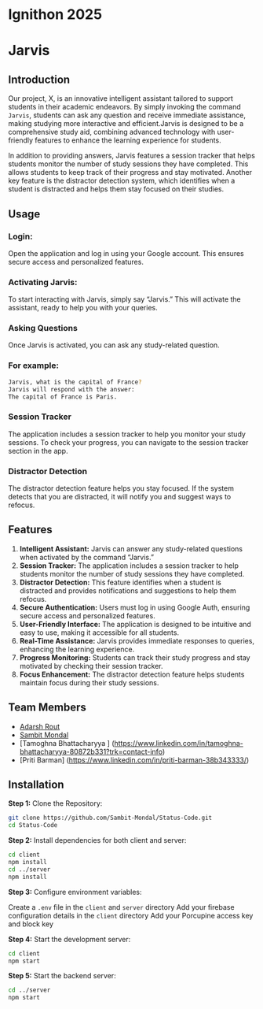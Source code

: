 # Ignithon 2025

# Jarvis

## Introduction
Our project, X, is an innovative intelligent assistant tailored to support students in their academic endeavors. By simply invoking the command `Jarvis`, students can ask any question and receive immediate assistance, making studying more interactive and efficient.Jarvis is designed to be a comprehensive study aid, combining advanced technology with user-friendly features to enhance the learning experience for students. 


In addition to providing answers, Jarvis features a session tracker that helps students monitor the number of study sessions they have completed. This allows students to keep track of their progress and stay motivated. Another key feature is the distractor detection system, which identifies when a student is distracted and helps them stay focused on their studies.
<br>

## Usage

### Login:
Open the application and log in using your Google account. This ensures secure access and personalized features.

### Activating Jarvis:
To start interacting with Jarvis, simply say  “Jarvis.” This will activate the assistant, ready to help you with your queries.

### Asking Questions
Once Jarvis is activated, you can ask any study-related question.

### For example:

```bash
Jarvis, what is the capital of France?
Jarvis will respond with the answer:
The capital of France is Paris.
```

### Session Tracker
The application includes a session tracker to help you monitor your study sessions. To check your progress, you can navigate to the session tracker section in the app.

### Distractor Detection
The distractor detection feature helps you stay focused. If the system detects that you are distracted, it will notify you and suggest ways to refocus.


## Features

1. <strong>Intelligent Assistant:</strong> Jarvis can answer any study-related questions when activated by the command “Jarvis.”
2. <strong>Session Tracker:</strong> The application includes a session tracker to help students monitor the number of study sessions they have completed.
3. <strong>Distractor Detection:</strong> This feature identifies when a student is distracted and provides notifications and suggestions to help them refocus.
4. <strong>Secure Authentication:</strong> Users must log in using Google Auth, ensuring secure access and personalized features.
5. <strong>User-Friendly Interface:</strong> The application is designed to be intuitive and easy to use, making it accessible for all students.
6. <strong>Real-Time Assistance:</strong> Jarvis provides immediate responses to queries, enhancing the learning experience.
7. <strong>Progress Monitoring:</strong> Students can track their study progress and stay motivated by checking their session tracker.
8. <strong>Focus Enhancement:</strong> The distractor detection feature helps students maintain focus during their study sessions.

## Team Members
- [Adarsh Rout](https://www.linkedin.com/in/adarsh-rout-only568/)
- [Sambit Mondal](https://linkedin.com/sambitm02)
- [Tamoghna Bhattacharyya ] (https://www.linkedin.com/in/tamoghna-bhattacharyya-80872b331?trk=contact-info)
- [Priti Barman] (https://www.linkedin.com/in/priti-barman-38b343333/)


## Installation

<strong>Step 1:</strong> Clone the Repository:

```bash
git clone https://github.com/Sambit-Mondal/Status-Code.git
cd Status-Code
```
<strong>Step 2:</strong> Install dependencies for both client and server:

```bash
cd client
npm install
cd ../server
npm install
```

<strong>Step 3:</strong> Configure environment variables:

Create a `.env` file in the `client` and `server` directory
Add your firebase configuration details in the `client` directory 
Add your Porcupine access key and block key

<strong>Step 4:</strong> Start the development server:

```bash
cd client
npm start
```

<strong>Step 5:</strong> Start the backend server:
```bash
cd ../server
npm start
```


